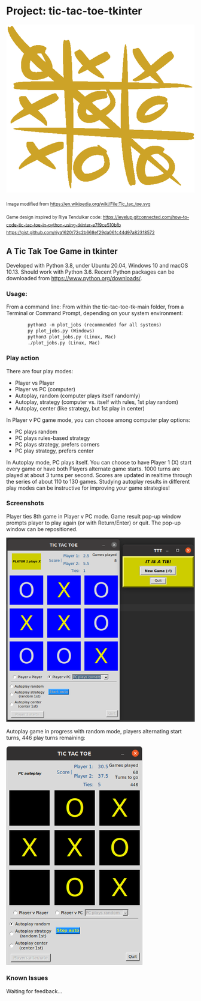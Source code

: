 # Project: tic-tac-toe-tkinter

![tic_tac_logo](images/Tic_tac_toe.png)

<sub>Image modified from https://en.wikipedia.org/wiki/File:Tic_tac_toe.svg</sub>

<sub>Game design inspired by Riya Tendulkar code:
https://levelup.gitconnected.com/how-to-code-tic-tac-toe-in-python-using-tkinter-e7f9ce510bfb
https://gist.github.com/riya1620/72c2b668ef29da061c44d97a82318572
</sub>

## A Tic Tak Toe Game in tkinter

Developed with Python 3.8, under Ubuntu 20.04, Windows 10 and macOS 10.13. Should work with Python 3.6.
Recent Python packages can be downloaded from https://www.python.org/downloads/.

### Usage: 
From a command line:
From within the tic-tac-toe-tk-main folder, from a Terminal or Command Prompt, depending on your system environment:


            python3 -m plot_jobs (recommended for all systems)
            py plot_jobs.py (Windows)
            python3 plot_jobs.py (Linux, Mac)
            ./plot_jobs.py (Linux, Mac)


### Play action
There are four play modes:
- Player vs Player
- Player vs PC (computer)
- Autoplay, random (computer plays itself randomly)
- Autoplay, strategy (computer vs. itself with rules, 1st play random)
- Autoplay, center (like strategy, but 1st play in center)

In Player v PC game mode, you can choose among computer play options:
- PC plays random
- PC plays rules-based strategy
- PC plays strategy, prefers corners
- PC play strategy, prefers center

In Autoplay mode, PC plays itself. You can choose to have Player 1 (X) start every game or have both Players alternate game starts. 1000 turns are played at about 3 turns per second. Scores are updated in realtime through the series of about 110 to 130 games. Studying autoplay results in different play modes can be instructive for improving your game strategies!

### Screenshots

Player ties 8th game in Player v PC mode. Game result pop-up window prompts player to play again (or with Return/Enter) or quit. The pop-up window can be repositioned.

![pvpc-game](images/tie_game_pc.png)

Autoplay game in progress with random mode, players alternating start turns, 446 play turns remaining:

![autoplay-game](images/autoplay.png)

### Known Issues
Waiting for feedback...

